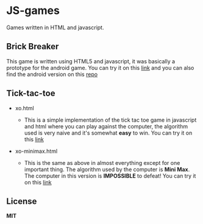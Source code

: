 JS-games
========

Games written in HTML and javascript.


Brick Breaker
----

This game is written using HTML5 and javascript, it was basically a prototype for the android game. You can try it on this [link](http://www.amusingvidz.com/dxball/) and you can also find the android version on this [repo](https://github.com/adelnobel/Android-Brick-Breaker)


Tick-tac-toe
-------------

* xo.html 
    * This is a simple implementation of the tick tac toe game in javascript and html where you can play against the computer, the algorithm used is very naive and it's somewhat **easy** to win. You can try it on this [link](http://www.amusingvidz.com/xo.htm)

* xo-minimax.html
    * This is the same as above in almost everything except for one important thing. The algorithm used by the computer is **Mini Max**. The computer in this version is **IMPOSSIBLE** to defeat! You can try it on this [link](http://www.amusingvidz.com/xo-minimax.html)


License
------

**MIT**